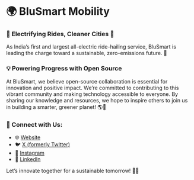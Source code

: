 # 🌍 BluSmart Mobility  

### 🚗 Electrifying Rides, Cleaner Cities 🌱
As India’s first and largest all-electric ride-hailing service, BluSmart is leading the charge toward a sustainable, zero-emissions future. 🌆  

### 💡 Powering Progress with Open Source
At BluSmart, we believe open-source collaboration is essential for innovation and positive impact. We’re committed to contributing to this vibrant community and making technology accessible to everyone. By sharing our knowledge and resources, we hope to inspire others to join us in building a smarter, greener planet! 🌎💚  

### 📢 Connect with Us:
- 🌐 [Website](https://blu-smart.com)  
- 🐦 [X (formerly Twitter)](https://twitter.com/BluSmartIndia)  
- 📸 [Instagram](https://instagram.com/blusmartindia)  
- 💼 [LinkedIn](https://linkedin.com/company/blu-smart-mobility)  

Let’s innovate together for a sustainable tomorrow! 🔋💡  

